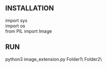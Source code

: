 ## INSTALLATION

import sys<br>
import os<br>
from PIL import Image


## RUN 

python3 image_extension.py Folder1\ Folder2\
